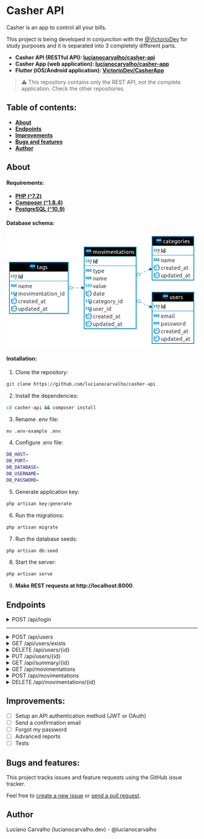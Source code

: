 # Casher API

Casher is an app to control all your bills.

This project is being developed in conjunction with the [@VictorioDev](https://github.com/VictorioDev) for study purposes and it is separated into 3 completely different parts.

- **Casher API (RESTful API): [lucianocarvalho/casher-api](https://github.com/lucianocarvalho/casher-api)**
- **Casher App (web application): [lucianocarvalho/casher-app](https://github.com/lucianocarvalho/casher-app)**
- **Flutter (iOS/Android application): [VictorioDev/CasherApp](https://github.com/VictorioDev/CasherApp)**

> :warning: This repository contains only the REST API, not the complete application. Check the other repositories.

## Table of contents:

* **[About](#about)**
* **[Endpoints](#endpoints)**
* **[Improvements](#improvements)**
* **[Bugs and features](#bugs-and-features)**
* **[Author](#author)**

## About

#### Requirements:
- **[PHP (^7.2)](https://php.net/releases/)**
- **[Composer (^1.8.4)](https://getcomposer.org/)**
- **[PostgreSQL (^10.9)](https://www.postgresql.org/docs/10/release-10-9.html)**

#### Database schema:

<img id="casher-api" src="database-schema.png" alt="Casher Database Schema">


#### Installation:

1. Clone the repository:
```bash
git clone https://github.com/lucianocarvalho/casher-api
```

2. Install the dependencies:
```bash
cd casher-api && composer install
```

3. Rename .env file:
```bash
mv .env-example .env
```

4. Configure .env file:
```bash
DB_HOST=
DB_PORT=
DB_DATABASE=
DB_USERNAME=
DB_PASSWORD=
```

5. Generate application key:
```bash
php artisan key:generate
```

6. Run the migrations:
```bash
php artisan migrate
```

7. Run the database seeds:
```bash
php artisan db:seed
```

8. Start the server:
```bash
php artisan serve
```

9. **Make REST requests at http://localhost:8000**.

## Endpoints

<details>
<summary>POST /api/login</summary>
<br>
#### ```POST``` **/api/login**

Auth login.

##### Request:

```POST /api/login```
```json
{
	"username":"lucianocarvalho",
	"password":"e10adc3949ba59abbe56e057f20f883e"
}
```

##### :heavy_check_mark: Successful response:
```Status Code: 200```
```json
{
	"status": true,
	"user_id": 1,
	"username": "lucianocarvalho"
}
```

##### :x: Failure response:

```Status Code: 204```
```json
{
	"status": false,
	"error": "Bad login"
}
```
</details>

***

<details>
<summary>POST /api/users</summary>
<br>
### ```POST``` **/api/users**

Register a new user.

##### Request:

```POST /api/users```
```json
{
	"username":"lucianocarvalho",
	"password":"e10adc3949ba59abbe56e057f20f883e"
}
```

##### :heavy_check_mark: Successful response:

```Status Code: 201```
```json
{
	"id": 1,
	"status": true,
	"username":"lucianocarvalho"
}
```

##### :x: Failure response:

```Status Code: 204```
```json
{
	"status": false,
	"error": "Username already exists"
}
```
</details>

<details>
<summary>GET /api/users/exists</summary>
<br>
### ```GET``` **/api/users/exists**

Check the existence of a user by your username, used to verify if the user already exists in the user registration.

##### Query parameters:

```?username```: username entered by the user.

##### Request:

```GET /api/users/exists?username=lucianocarvalho```


##### Response:

```Status Code: 201```
```json
{
	"exists": false
}
```
</details>

<details>
<summary>DELETE /api/users/{id}</summary>
<br>
### ```DELETE``` **/api/users/{id}**

Delete a specific user.

##### Request:

```DELETE /api/users/1```

##### :heavy_check_mark: Successful response:

```Status Code: 201```
```json
{
	"status": true
}
```

##### :x: Failure response:

```Status Code: 204```
```json
{
	"status": false,
	"error": "This user could not be deleted"
}
```
</details>

<details>
<summary>PUT /api/users/{id}</summary>
<br>
### ```PUT``` **/api/users/{id}**

Update a specific user.

##### Request:

```PUT /api/users/1```
```json
{
	"username":"victoriodev",
	"password":"e10adc3949ba59abbe56e057f20f883e"
}
```

##### :heavy_check_mark: Successful response:

```Status Code: 201```
```json
{
	"id": 1,
	"status": true,
	"username":"victoriodev"
}
```

##### :x: Failure response:

```Status Code: 204```
```json
{
	"status": false,
	"error": "Username can not be updated"
}
```
</details>

<details>
<summary>GET /api/summary/{id}</summary>
<br>
### ```GET``` **/api/summary/{id}**

Displays a user summary (monthly balance, number of entries, etc).

##### Request:

```GET /api/summary/1```

##### Response:

```Status Code: 201```
```json
{
	"balance": 3024.33,
	"positive_balance": true,
	"entries": 23,
	"last_entries": [
		{
			"type": "D",
			"name": "Car repair",
			"value": 200,
			"date": "2019-07-01"
		},
		{
			"type": "C",
			"name": "Salary",
			"value": 5500.27,
			"date": "2019-06-24"
		},
		{
			"type": "D",
			"name": "Lunch",
			"value": 39.90,
			"date": "2019-06-14"
		}
	]
}
```
</details>

<details>
<summary>GET /api/movimentations</summary>
<br>
### ```GET``` **/api/movimentations**

List all movimentations of a specific user.

##### Query Parameters:

`?user_id`: specific user **(required field)**

`?order_by`: order by a specific field.

`?start_date`: start with a specific date.

`?end_date`: start with a specific date.

`?type`: list only **C** or **D** movimentations.

##### Request:

```GET /api/movimentations?user_id=1```

##### Response:

```Status Code: 200```

```json
{
	"entries": 23,
	"hits": [
		{
			"id": 3,
			"type": "D",
			"name": "Car repair",
			"value": 200,
			"date": "2019-07-01"
		},
		{
			"id": 2,
			"type": "C",
			"name": "Salary",
			"value": 5500.27,
			"date": "2019-06-24"
		},
		{
			"id": 1,
			"type": "D",
			"name": "Lunch",
			"value": 39.90,
			"date": "2019-06-14"
		}
	]
}
```
</details>

<details>
<summary>POST /api/movimentations</summary>
<br>
### ```POST``` **/api/movimentations**

Create a new movimentation.

##### Request:

```POST /api/movimentations```
```json
{
	"user_id": 1,
	"type": "D",
	"name": "Foo bar",
	"value": 99.21,
	"date": "2019-08-20"
}
```

##### Response:
```Status Code: 201```
```json
{
	"status": true,
	"user_id": 1,
	"type": "D",
	"name": "Foo bar",
	"value": 99.21,
	"date": "2019-08-20"
}
```
</details>

<details>
<summary>DELETE /api/movimentations/{id}</summary>
<br>
### ```DELETE``` **/api/movimentations/{id}**

Delete a specific movimentation.

##### Request:

```DELETE /api/movimentations/1```

##### Response:
```Status Code: 204```
```json
{
	"status": true
}
```
</details>

## Improvements:

- [ ] Setup an API authentication method (JWT or OAuth)
- [ ] Send a confirmation email
- [ ] Forgot my password
- [ ] Advanced reports
- [ ] Tests

## Bugs and features:

This project tracks issues and feature requests using the GitHub issue tracker.

Feel free to [create a new issue](https://github.com/lucianocarvalho/casher-api/issues) or [send a pull request](https://github.com/lucianocarvalho/casher-api/pulls).

## Author

Luciano Carvalho (lucianocarvalho.dev) - @lucianocarvalho
